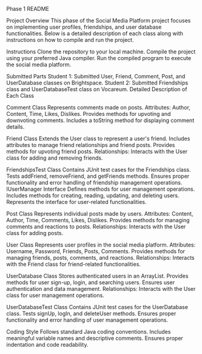 Phase 1 README

Project Overview
This phase of the Social Media Platform project focuses on implementing user profiles, friendships, and user database functionalities. Below is a detailed description of each class along with instructions on how to compile and run the project.

Instructions
Clone the repository to your local machine.
Compile the project using your preferred Java compiler.
Run the compiled program to execute the social media platform.

Submitted Parts
Student 1: Submitted User, Friend, Comment, Post, and UserDatabase classes on Brightspace.
Student 2: Submitted Friendships class and UserDatabaseTest class on Vocareum.
Detailed Description of Each Class

Comment Class
Represents comments made on posts.
Attributes: Author, Content, Time, Likes, Dislikes.
Provides methods for upvoting and downvoting comments.
Includes a toString method for displaying comment details.

Friend Class
Extends the User class to represent a user's friend.
Includes attributes to manage friend relationships and friend posts.
Provides methods for upvoting friend posts.
Relationships: Interacts with the User class for adding and removing friends.

FriendshipsTest Class
Contains JUnit test cases for the Friendships class.
Tests addFriend, removeFriend, and getFriends methods.
Ensures proper functionality and error handling of friendship management operations.
IUserManager Interface
Defines methods for user management operations.
Includes methods for creating, reading, updating, and deleting users.
Represents the interface for user-related functionalities.

Post Class
Represents individual posts made by users.
Attributes: Content, Author, Time, Comments, Likes, Dislikes.
Provides methods for managing comments and reactions to posts.
Relationships: Interacts with the User class for adding posts.

User Class
Represents user profiles in the social media platform.
Attributes: Username, Password, Friends, Posts, Comments.
Provides methods for managing friends, posts, comments, and reactions.
Relationships: Interacts with the Friend class for friend-related functionalities.

UserDatabase Class
Stores authenticated users in an ArrayList.
Provides methods for user sign-up, login, and searching users.
Ensures user authentication and data management.
Relationships: Interacts with the User class for user management operations.

UserDatabaseTest Class
Contains JUnit test cases for the UserDatabase class.
Tests signUp, logIn, and deleteUser methods.
Ensures proper functionality and error handling of user management operations.

Coding Style
Follows standard Java coding conventions.
Includes meaningful variable names and descriptive comments.
Ensures proper indentation and code readability.





